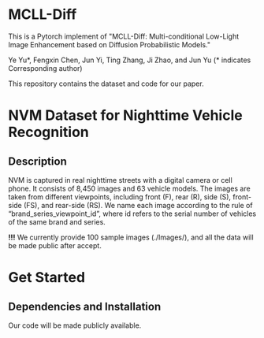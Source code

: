 # MCLL-Diff

This is a Pytorch implement of "MCLL-Diff: Multi-conditional Low-Light Image Enhancement based on Diffusion Probabilistic Models."

Ye Yu\*, Fengxin Chen, Jun Yi, Ting Zhang, Ji Zhao, and Jun Yu (* indicates Corresponding author)

This repository contains the dataset and code for our paper. 

# NVM Dataset for Nighttime Vehicle Recognition

## Description

NVM is captured in real nighttime streets with a digital camera or cell phone. It consists of 8,450 images and 63 vehicle models. The images are taken from different viewpoints, including front (F), rear (R), side (S), front-side (FS), and rear-side (RS). We name each image according to the rule of “brand_series_viewpoint_id”, where id refers to the serial number of vehicles of the same brand and series.

**!!!** We currently provide 100 sample images (./Images/), and all the data will be made public after accept.

# Get Started

## Dependencies and Installation

Our code will be made publicly available.
